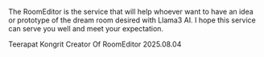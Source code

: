 The RoomEditor is the service that will help whoever want to have an idea or prototype of the dream room desired with Llama3 AI. 
I hope this service can serve you well and meet your expectation.

Teerapat Kongrit
Creator Of RoomEditor
2025.08.04

